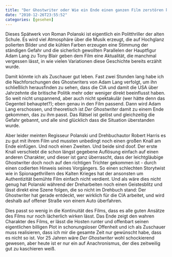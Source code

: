 ```yaml
---
title: "Der Ghostwriter oder Wie ein Ende einen ganzen Film zerstören kann"
date: "2010-12-26T23:55:52"
categories: [gesehen]
---
```


Dieses Spätwerk von Roman Polanski ist eigentlich ein Politthriller der alten Schule. Es wird viel Atmosphäre über die Musik erzeugt, die auf Hochglanz polierten Bilder und die kühlen Farben erzeugen eine Stimmung der ständigen Gefahr und die sicherlich gewollten Parallelen der Hauptfigur Adam Lang zu Tony Blair geben dem Film eine Aktualität, die manchmal vergessen lässt, in wie vielen Variationen diese Geschichte bereits erzählt wurde.

Damit könnte ich als Zuschauer gut leben. Fast zwei Stunden lang habe ich die Nachforschungen des Ghostwriters von Adam Lang verfolgt, um ihn schließlich herausfinden zu sehen, dass die CIA und damit die USA über Jahrzehnte die britische Politik mehr oder weniger direkt beeinflusst haben. So weit nicht unspannend, aber auch nicht spektakulär (wer hätte denn das Gegenteil behauptet?); eben genau in den Film passend. Dann wird Adam Lang erschossen, und theoretisch ist *Der Ghostwriter* damit zu einem Ende gekommen, das zu ihm passt. Das Rätsel ist gelöst und gleichzeitig die Gefahr gebannt, und alle sind glücklich dass die Situation überstanden wurde.

Aber leider meinten Regisseur Polanski und Drehbuchautor Robert Harris es zu gut mit ihrem Film und mussten unbedingt noch einen großen Knall am Ende einfügen. Und noch einen Zweiten. Und beide sind doof. Der erste Knall verschiebt die schon längst gegebene Auflösung einfach auf einen anderen Charakter, und dieser ist ganz überrascht, dass der leichtgläubige Ghostwriter doch noch auf den richtigen Trichter gekommen ist - durch einen codierten Hinweis seines Vorgängers. So einen schlechten Storytwist wie in Spionagethrillern des Kalten Krieges hat der ansonsten um Authentizität bemühte Film einfach nicht verdient. Und als wäre dies nicht genug hat Polanski während der Dreharbeiten noch einen Geistesblitz und lässt direkt eine Szene folgen, die so nicht im Drehbuch stand: Der Ghostwriter hat gerade entdeckt, wer wirklich für die CIA arbeitet, und wird deshalb auf offener Straße von einem Auto überfahren.

Dies passt so wenig in die Kontinuität des Films, dass es alle guten Ansätze des Films nur noch lächerlich wirken lässt. Das Ende zeigt den wahren Charakter des Films, er lässt die Hosten runter und offenbart seinen eigentlichen billigen Plot in schonungsloser Offenheit und ich als Zuschauer muss realisieren, dass ich mir die gesamte Zeit nur gewünscht habe, dass es nicht so ist. Vor 25 Jahren wäre *Der Ghostwriter* wohl schockierend gewesen, aber heute ist er nur ein auf Anachronismus, der dies zeitweilig gut zu kaschieren weiß.
